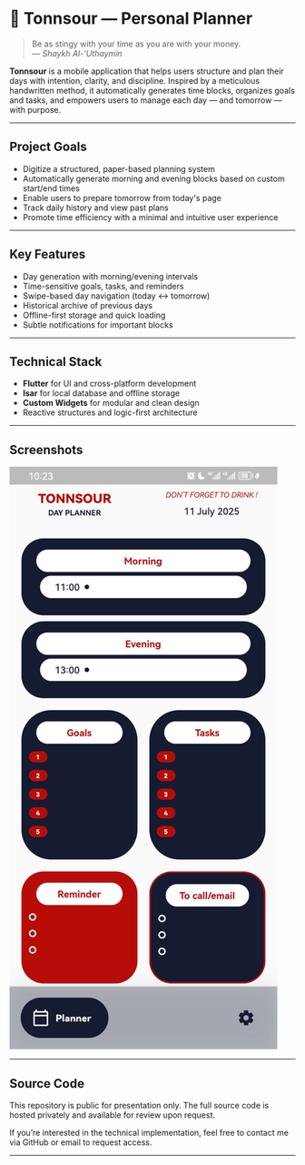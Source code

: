 # 📘 Tonnsour — Personal Planner

> Be as stingy with your time as you are with your money.  
> — *Shaykh Al-'Uthaymin*

**Tonnsour** is a mobile application that helps users structure and plan their days with intention, clarity, and discipline. Inspired by a meticulous handwritten method, it automatically generates time blocks, organizes goals and tasks, and empowers users to manage each day — and tomorrow — with purpose.

---

## Project Goals

- Digitize a structured, paper-based planning system
- Automatically generate morning and evening blocks based on custom start/end times
- Enable users to prepare tomorrow from today's page
- Track daily history and view past plans
- Promote time efficiency with a minimal and intuitive user experience

---

## Key Features

- Day generation with morning/evening intervals
- Time-sensitive goals, tasks, and reminders
- Swipe-based day navigation (today ↔ tomorrow)
- Historical archive of previous days
- Offline-first storage and quick loading
- Subtle notifications for important blocks

---

## Technical Stack

- **Flutter** for UI and cross-platform development
- **Isar** for local database and offline storage
- **Custom Widgets** for modular and clean design
- Reactive structures and logic-first architecture

---

## Screenshots
![Tonnsour Home](tonnsour_home.jpg)

---

## Source Code

This repository is public for presentation only. The full source code is hosted privately and available for review upon request.

If you’re interested in the technical implementation, feel free to contact me via GitHub or email to request access.

---
